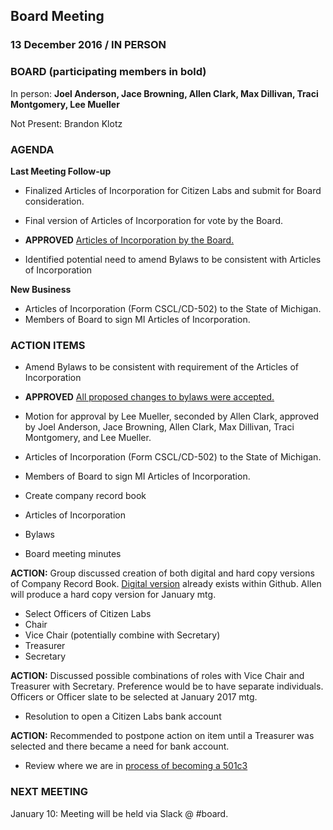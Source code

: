 ## Board Meeting
### 13 December 2016 / IN PERSON

### BOARD (participating members in bold)
In person: **Joel Anderson, Jace Browning, Allen Clark, Max Dillivan, Traci Montgomery, Lee Mueller**

Not Present: Brandon Klotz

### AGENDA

**Last Meeting Follow-up**

- Finalized Articles of Incorporation for Citizen Labs and submit for Board consideration.

- Final version of Articles of Incorporation for vote by the Board.
 - **APPROVED** [Articles of Incorporation by the Board.](https://github.com/citizenlabsgr/community/blob/main/governance/articles_incorporation.md)

- Identified potential need to amend Bylaws to be consistent with Articles of Incorporation

**New Business**

- Articles of Incorporation (Form CSCL/CD-502) to the State of Michigan.
 - Members of Board to sign MI Articles of Incorporation.

### ACTION ITEMS

- Amend Bylaws to be consistent with requirement of the Articles of Incorporation
 - **APPROVED** [All proposed changes to bylaws were accepted.](https://github.com/citizenlabsgr/community/blob/main/governance/cl_bylaws.md)
  - Motion for approval by Lee Mueller, seconded by Allen Clark, approved by Joel Anderson, Jace Browning, Allen Clark, Max Dillivan, Traci Montgomery, and Lee Mueller.

- Articles of Incorporation (Form CSCL/CD-502) to the State of Michigan.
 - Members of Board to sign MI Articles of Incorporation.

 - Create company record book
  - Articles of Incorporation
  - Bylaws
  - Board meeting minutes

**ACTION:** Group discussed creation of both digital and hard copy versions of Company Record Book. [Digital version](https://github.com/citizenlabsgr/community/tree/main/governance) already exists within Github. Allen will produce a hard copy version for January mtg.

- Select Officers of Citizen Labs
 - Chair
 - Vice Chair (potentially combine with Secretary)
 - Treasurer
 - Secretary

**ACTION:** Discussed possible combinations of roles with Vice Chair and Treasurer with Secretary. Preference would be to have separate individuals. Officers or Officer slate to be selected at January 2017 mtg.

- Resolution to open a Citizen Labs bank account

**ACTION:** Recommended to postpone action on item until a Treasurer was selected and there became a need for bank account.

- Review where we are in [process of becoming a 501c3](https://github.com/citizenlabsgr/community/wiki/Steps-to-Become-a-Non-Profit-in-Michigan)


### NEXT MEETING

January 10: Meeting will be held via Slack @ #board.

